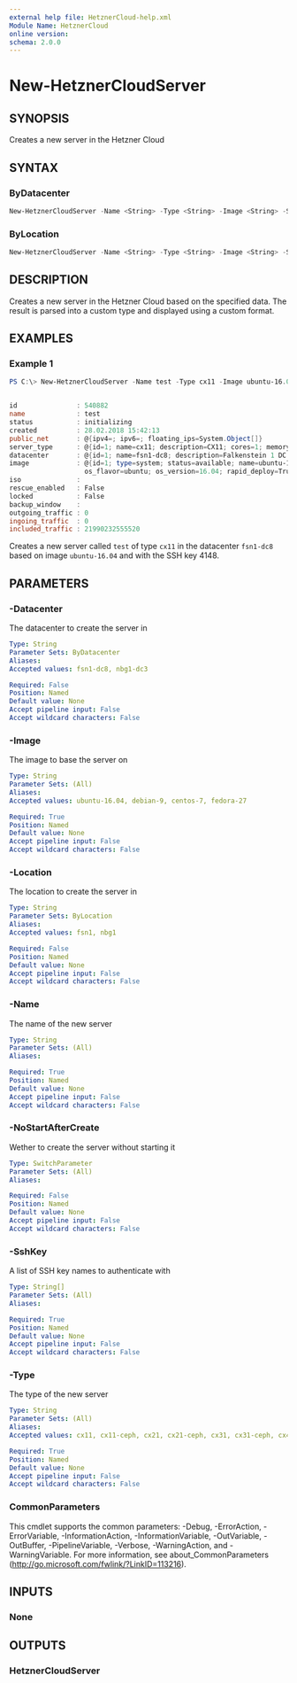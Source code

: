 ```yaml
---
external help file: HetznerCloud-help.xml
Module Name: HetznerCloud
online version:
schema: 2.0.0
---
```


# New-HetznerCloudServer

## SYNOPSIS

Creates a new server in the Hetzner Cloud

## SYNTAX

### ByDatacenter

```powershell
New-HetznerCloudServer -Name <String> -Type <String> -Image <String> -SshKey <String[]> [-Datacenter <String>] [-NoStartAfterCreate] [<CommonParameters>]
```

### ByLocation

```powershell
New-HetznerCloudServer -Name <String> -Type <String> -Image <String> -SshKey <String[]> [-Location <String>] [-NoStartAfterCreate] [<CommonParameters>]
```

## DESCRIPTION

Creates a new server in the Hetzner Cloud based on the specified data. The result is parsed into a custom type and displayed using a custom format.

## EXAMPLES

### Example 1

```powershell
PS C:\> New-HetznerCloudServer -Name test -Type cx11 -Image ubuntu-16.04 -SshKey default -Datacenter fsn1-dc8


id               : 540882
name             : test
status           : initializing
created          : 28.02.2018 15:42:13
public_net       : @{ipv4=; ipv6=; floating_ips=System.Object[]}
server_type      : @{id=1; name=cx11; description=CX11; cores=1; memory=2; disk=20; prices=System.Object[]; storage_type=local}
datacenter       : @{id=1; name=fsn1-dc8; description=Falkenstein 1 DC 8; location=; server_types=}
image            : @{id=1; type=system; status=available; name=ubuntu-16.04; description=Ubuntu 16.04; image_size=; disk_size=5; created=15.01.2018 12:34:45; created_from=; bound_to=;
                   os_flavor=ubuntu; os_version=16.04; rapid_deploy=True}
iso              :
rescue_enabled   : False
locked           : False
backup_window    :
outgoing_traffic : 0
ingoing_traffic  : 0
included_traffic : 21990232555520
```

Creates a new server called `test` of type `cx11` in the datacenter `fsn1-dc8` based on image `ubuntu-16.04` and with the SSH key 4148.

## PARAMETERS

### -Datacenter

The datacenter to create the server in

```yaml
Type: String
Parameter Sets: ByDatacenter
Aliases:
Accepted values: fsn1-dc8, nbg1-dc3

Required: False
Position: Named
Default value: None
Accept pipeline input: False
Accept wildcard characters: False
```

### -Image

The image to base the server on

```yaml
Type: String
Parameter Sets: (All)
Aliases:
Accepted values: ubuntu-16.04, debian-9, centos-7, fedora-27

Required: True
Position: Named
Default value: None
Accept pipeline input: False
Accept wildcard characters: False
```

### -Location

The location to create the server in

```yaml
Type: String
Parameter Sets: ByLocation
Aliases:
Accepted values: fsn1, nbg1

Required: False
Position: Named
Default value: None
Accept pipeline input: False
Accept wildcard characters: False
```

### -Name

The name of the new server

```yaml
Type: String
Parameter Sets: (All)
Aliases:

Required: True
Position: Named
Default value: None
Accept pipeline input: False
Accept wildcard characters: False
```

### -NoStartAfterCreate

Wether to create the server without starting it

```yaml
Type: SwitchParameter
Parameter Sets: (All)
Aliases:

Required: False
Position: Named
Default value: None
Accept pipeline input: False
Accept wildcard characters: False
```

### -SshKey

A list of SSH key names to authenticate with

```yaml
Type: String[]
Parameter Sets: (All)
Aliases:

Required: True
Position: Named
Default value: None
Accept pipeline input: False
Accept wildcard characters: False
```

### -Type

The type of the new server

```yaml
Type: String
Parameter Sets: (All)
Aliases:
Accepted values: cx11, cx11-ceph, cx21, cx21-ceph, cx31, cx31-ceph, cx41, cx41-ceph, cx51, cx51-ceph

Required: True
Position: Named
Default value: None
Accept pipeline input: False
Accept wildcard characters: False
```

### CommonParameters

This cmdlet supports the common parameters: -Debug, -ErrorAction, -ErrorVariable, -InformationAction, -InformationVariable, -OutVariable, -OutBuffer, -PipelineVariable, -Verbose, -WarningAction, and -WarningVariable.
For more information, see about_CommonParameters (http://go.microsoft.com/fwlink/?LinkID=113216).

## INPUTS

### None

## OUTPUTS

### HetznerCloudServer
